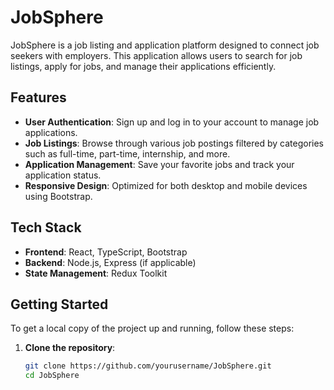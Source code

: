 # JobSphere

JobSphere is a job listing and application platform designed to connect job seekers with employers. This application allows users to search for job listings, apply for jobs, and manage their applications efficiently.

## Features

- **User Authentication**: Sign up and log in to your account to manage job applications.
- **Job Listings**: Browse through various job postings filtered by categories such as full-time, part-time, internship, and more.
- **Application Management**: Save your favorite jobs and track your application status.
- **Responsive Design**: Optimized for both desktop and mobile devices using Bootstrap.

## Tech Stack

- **Frontend**: React, TypeScript, Bootstrap
- **Backend**: Node.js, Express (if applicable)
- **State Management**: Redux Toolkit


## Getting Started

To get a local copy of the project up and running, follow these steps:

1. **Clone the repository**:
   ```bash
   git clone https://github.com/yourusername/JobSphere.git
   cd JobSphere
